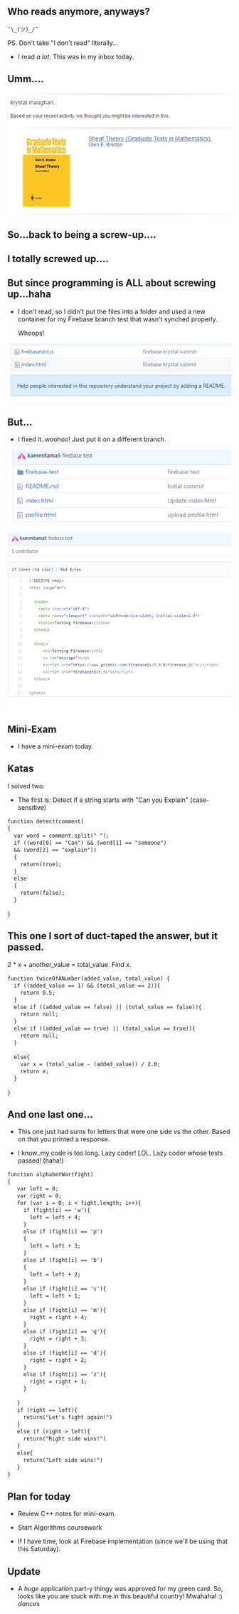 ## Who reads anymore, anyways? 
```
¯\_(ツ)_/¯
```

PS. Don't take "I don't read" literally...

- I read *a lot*.
  This was in my inbox today.
  
## Umm....

![sheaf1](/images/sheaf1.png)

## So...back to being a screw-up....

## I totally screwed up....

## But since programming is ALL about screwing up...haha

- I don't read, so I didn't put the files into a folder
  and used a new container
  for my Firebase branch test that wasn't synched properly.
  
  Whoops!
  
![firebase_3](/images/firebase_3.png)

## But...

- I fixed it..woohoo!
  Just put it on a different branch.
  
![firebase_1](/images/firebase_1.png)

![firebase_2](/images/firebase_2.png)

## Mini-Exam

- I have a mini-exam today.

## Katas

I solved two.

- The first is: 
  Detect if a string starts with "Can you Explain"
  (case-sensitive)
  
```
function detect(comment)
{
  var word = comment.split(" ");
  if ((word[0] == "Can") && (word[1] == "someone")
  && (word[2] == "explain"))
  {
    return(true);
  }
  else
  {
    return(false);
  }
  
}

```
## This one I sort of duct-taped the answer, but it passed.

2 * x + another_value = total_value.
Find x.

```
function twiceOfANumber(added_value, total_value) {
  if ((added_value == 1) && (total_value == 2)){
    return 0.5;
  } 
  else if ((added_value == false) || (total_value == false)){
    return null;
  }
  else if ((added_value == true) || (total_value == true)){
    return null;
  }
  
  else{
    var x = (total_value - (added_value)) / 2.0;
    return x;
  }
  
}
```
## And one last one...

- This one just had sums for letters that were one side
 vs the other. Based on that you printed a response.
 
- I know..my code is too long. Lazy coder! LOL.
  Lazy coder whose tests passed! (haha!)
```
function alphabetWar(fight)
{
   var left = 0;
   var right = 0;
   for (var i = 0; i < fight.length; i++){
     if (fight[i] == 'w'){
       left = left + 4;
     }
     else if (fight[i] == 'p')
     {
       left = left + 3;
     }
     else if (fight[i] == 'b')
     {
       left = left + 2;
     }
     else if (fight[i] == 's'){
       left = left + 1;
     }
     else if (fight[i] == 'm'){
       right = right + 4;
     }
     else if (fight[i] == 'q'){
       right = right + 3;
     }
     else if (fight[i] == 'd'){
       right = right + 2;
     }
     else if (fight[i] == 'z'){
       right = right + 1;
     }
     
   }
   if (right == left){
     return("Let's fight again!")
   }
   else if (right > left){
     return("Right side wins!")
   }
   else{
     return("Left side wins!")
   }
}
```
## Plan for today

- Review C++ notes for mini-exam.

- Start Algorithms coursework

- If I have time, look at Firebase
  implementation (since we'll be 
  using that this Saturday).
  
## Update

- A *huge* application part-y thingy
  was approved for my green card.
  So, looks like you are stuck with me
  in this beautiful country! Mwahaha!
  :) *dances*
